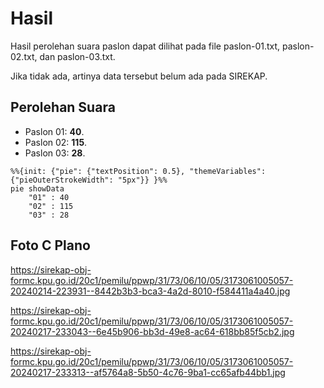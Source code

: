 # Hasil

Hasil perolehan suara paslon dapat dilihat pada file paslon-01.txt, paslon-02.txt, dan paslon-03.txt.

Jika tidak ada, artinya data tersebut belum ada pada SIREKAP.

## Perolehan Suara

 * Paslon 01: **40**.
 * Paslon 02: **115**.
 * Paslon 03: **28**.

```mermaid
%%{init: {"pie": {"textPosition": 0.5}, "themeVariables": {"pieOuterStrokeWidth": "5px"}} }%%
pie showData
    "01" : 40
    "02" : 115
    "03" : 28
```
## Foto C Plano

https://sirekap-obj-formc.kpu.go.id/20c1/pemilu/ppwp/31/73/06/10/05/3173061005057-20240214-223931--8442b3b3-bca3-4a2d-8010-f584411a4a40.jpg

https://sirekap-obj-formc.kpu.go.id/20c1/pemilu/ppwp/31/73/06/10/05/3173061005057-20240217-233043--6e45b906-bb3d-49e8-ac64-618bb85f5cb2.jpg

https://sirekap-obj-formc.kpu.go.id/20c1/pemilu/ppwp/31/73/06/10/05/3173061005057-20240217-233313--af5764a8-5b50-4c76-9ba1-cc65afb44bb1.jpg
